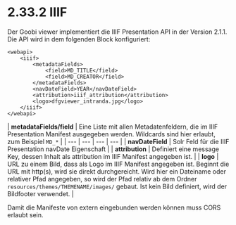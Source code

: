 # 2.33.2 IIIF

Der Goobi viewer implementiert die IIIF Presentation API in der Version 2.1.1. Die API wird in dem folgenden Block konfiguriert:

```markup
<webapi>
    <iiif>
        <metadataFields>
            <field>MD_TITLE</field>
            <field>MD_CREATOR</field>
        </metadataFields>
        <navDateField>YEAR</navDateField>
        <attribution>iiif_attribution</attribution>
        <logo>dfgviewer_intranda.jpg</logo>
    </iiif>
</webapi>
```

| **metadataFields/field** | Eine Liste mit allen Metadatenfeldern, die im IIIF Presentation Manifest ausgegeben werden. Wildcards sind hier erlaubt, zum Beispiel `MD_*` |
| --- | --- | --- | --- |
| **navDateField** | Solr Feld für die IIIF Presentation navDate Eigenschaft |
| **attribution** | Definiert eine message Key, dessen Inhalt als attribution im IIIF Manifest angegeben ist. |
| **logo** | URL zu einem Bild, dass als Logo im IIIF Manifest angegeben ist. Beginnt die URL mit http\(s\), wird sie direkt durchgereicht. Wird hier ein Dateiname oder relativer Pfad angegeben, so wird der Pfad relativ ab dem Ordner `resources/themes/THEMENAME/images/` gebaut. Ist kein Bild definiert, wird der Bildfooter verwendet. |



Damit die Manifeste von extern eingebunden werden können muss CORS erlaubt sein.

